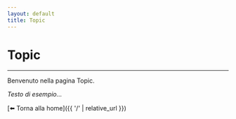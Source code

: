 ```yaml
---
layout: default
title: Topic
---
```


# Topic


---
Benvenuto nella pagina Topic.

_Testo di esempio…_

[⬅️ Torna alla home]({{ '/' | relative_url }})
